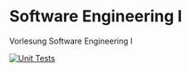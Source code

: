 # Software Engineering I 
Vorlesung Software Engineering I

[![Unit Tests](https://github.com/DrBackmischung/SoftwareEngineeringI/actions/workflows/unittest.yml/badge.svg?branch=main)](https://github.com/DrBackmischung/SoftwareEngineering/actions/workflows/unittest.yml)
